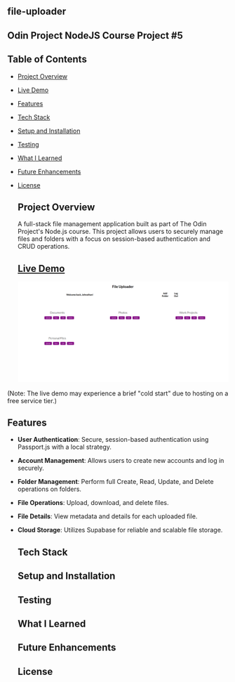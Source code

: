 ## file-uploader

## Odin Project NodeJS Course Project #5

## Table of Contents
* [Project Overview](#project-overview)
* [Live Demo](#live-demo)
* [Features](#features)
* [Tech Stack](#tech-stack)
* [Setup and Installation](#setup-and-installation)
* [Testing](#testing)
* [What I Learned](#what-i-learned)
* [Future Enhancements](#future-enhancements)
* [License](#license)

  ## Project Overview
  A full-stack file management application built as part of The Odin Project's Node.js course. This project allows users to securely manage files and folders with a focus on session-based authentication and CRUD operations.

  ## [Live Demo](file-uploader-aup0.onrender.com/)
  ![alt text](./public/images/file-uploader-homepage.png "Home page image preview")

(Note: The live demo may experience a brief "cold start" due to hosting on a free service tier.)

  ## Features
* __User Authentication__: Secure, session-based authentication using Passport.js with a local strategy.

* __Account Management__: Allows users to create new accounts and log in securely.

* __Folder Management__: Perform full Create, Read, Update, and Delete operations on folders.

* __File Operations__: Upload, download, and delete files.

* __File Details__: View metadata and details for each uploaded file.

* __Cloud Storage__: Utilizes Supabase for reliable and scalable file storage.

  ## Tech Stack

  ## Setup and Installation

  ## Testing

  ## What I Learned

  ## Future Enhancements

  ## License
